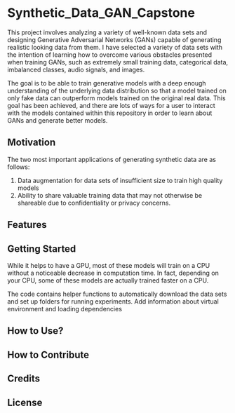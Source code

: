 # Synthetic_Data_GAN_Capstone

This project involves analyzing a variety of well-known data sets and designing Generative Adversarial Networks (GANs) capable of generating realistic looking data from them. I have selected a variety of data sets with the intention of learning how to overcome various obstacles presented when training GANs, such as extremely small training data, categorical data, imbalanced classes, audio signals, and images. 

The goal is to be able to train generative models with a deep enough understanding of the underlying data distribution so that a model trained on only fake data can outperform models trained on the original real data. This goal has been achieved, and there are lots of ways for a user to interact with the models contained within this repository in order to learn about GANs and generate better models.

## Motivation

The two most important applications of generating synthetic data are as follows:

1. Data augmentation for data sets of insufficient size to train high quality models
2. Ability to share valuable training data that may not otherwise be shareable due to confidentiality or privacy concerns.

## Features


## Getting Started
While it helps to have a GPU, most of these models will train on a CPU without a noticeable decrease in computation time. In fact, depending on your CPU, some of these models are actually trained faster on a CPU.

The code contains helper functions to automatically download the data sets and set up folders for running experiments. 
Add information about virtual environment and loading dependencies

## How to Use?


## How to Contribute


## Credits


## License
